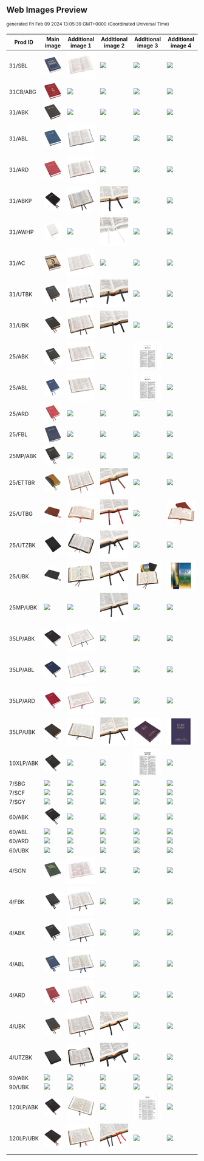 ## Web Images Preview

<sup dir="rtl">generated Fri Feb 09 2024 13:05:39 GMT+0000 (Coordinated Universal Time)</sup>

Prod ID | Main image | Additional image 1 | Additional image 2 | Additional image 3 | Additional image 4
--- | --- | ---| ---| ---| ---
31/SBL | <img src="web-images/31_SBL-a.jpg"> | <img src="web-images/31_SBL-b.jpg"> | <img src="web-images/31_SBL-c.jpg"> | <img src="web-images/31_SBL-d.jpg"> | <img src="web-images/31_SBL-e.jpg">
31CB/ABG | <img src="web-images/31CB_ABG-a.jpg"> | <img src="web-images/31CB_ABG-b.jpg"> | <img src="web-images/31CB_ABG-c.jpg"> | <img src="web-images/31CB_ABG-d.jpg"> | <img src="web-images/31CB_ABG-e.jpg">
31/ABK | <img src="web-images/31_ABK-a.jpg"> | <img src="web-images/31_ABK-b.jpg"> | <img src="web-images/31_ABK-c.jpg"> | <img src="web-images/31_ABK-d.jpg"> | <img src="web-images/31_ABK-e.jpg">
31/ABL | <img src="web-images/31_ABL-a.jpg"> | <img src="web-images/31_ABL-b.jpg"> | <img src="web-images/31_ABL-c.jpg"> | <img src="web-images/31_ABL-d.jpg"> | <img src="web-images/31_ABL-e.jpg">
31/ARD | <img src="web-images/31_ARD-a.jpg"> | <img src="web-images/31_ARD-b.jpg"> | <img src="web-images/31_ARD-c.jpg"> | <img src="web-images/31_ARD-d.jpg"> | <img src="web-images/31_ARD-e.jpg">
31/ABKP | <img src="web-images/31_ABKP-a.jpg"> | <img src="web-images/31_ABKP-b.jpg"> | <img src="web-images/31_ABKP-c.jpg"> | <img src="web-images/31_ABKP-d.jpg"> | <img src="web-images/31_ABKP-e.jpg">
31/AWHP | <img src="web-images/31_AWHP-a.jpg"> | <img src="web-images/31_AWHP-b.jpg"> | <img src="web-images/31_AWHP-c.jpg"> | <img src="web-images/31_AWHP-d.jpg"> | <img src="web-images/31_AWHP-e.jpg">
31/AC | <img src="web-images/31_AC-a.jpg"> | <img src="web-images/31_AC-b.jpg"> | <img src="web-images/31_AC-c.jpg"> | <img src="web-images/31_AC-d.jpg"> | <img src="web-images/31_AC-e.jpg">
31/UTBK | <img src="web-images/31_UTBK-a.jpg"> | <img src="web-images/31_UTBK-b.jpg"> | <img src="web-images/31_UTBK-c.jpg"> | <img src="web-images/31_UTBK-d.jpg"> | <img src="web-images/31_UTBK-e.jpg">
31/UBK | <img src="web-images/31_UBK-a.jpg"> | <img src="web-images/31_UBK-b.jpg"> | <img src="web-images/31_UBK-c.jpg"> | <img src="web-images/31_UBK-d.jpg"> | <img src="web-images/31_UBK-e.jpg">
25/ABK | <img src="web-images/25_ABK-a.jpg"> | <img src="web-images/25_ABK-b.jpg"> | <img src="web-images/25_ABK-c.jpg"> | <img src="web-images/25_ABK-d.jpg"> | <img src="web-images/25_ABK-e.jpg">
25/ABL | <img src="web-images/25_ABL-a.jpg"> | <img src="web-images/25_ABL-b.jpg"> | <img src="web-images/25_ABL-c.jpg"> | <img src="web-images/25_ABL-d.jpg"> | <img src="web-images/25_ABL-e.jpg">
25/ARD | <img src="web-images/25_ARD-a.jpg"> | <img src="web-images/25_ARD-b.jpg"> | <img src="web-images/25_ARD-c.jpg"> | <img src="web-images/25_ARD-d.jpg"> | <img src="web-images/25_ARD-e.jpg">
25/FBL | <img src="web-images/25_FBL-a.jpg"> | <img src="web-images/25_FBL-b.jpg"> | <img src="web-images/25_FBL-c.jpg"> | <img src="web-images/25_FBL-d.jpg"> | <img src="web-images/25_FBL-e.jpg">
25MP/ABK | <img src="web-images/25MP_ABK-a.jpg"> | <img src="web-images/25MP_ABK-b.jpg"> | <img src="web-images/25MP_ABK-c.jpg"> | <img src="web-images/25MP_ABK-d.jpg"> | <img src="web-images/25MP_ABK-e.jpg">
25/ETTBR | <img src="web-images/25_ETTBR-a.jpg"> | <img src="web-images/25_ETTBR-b.jpg"> | <img src="web-images/25_ETTBR-c.jpg"> | <img src="web-images/25_ETTBR-d.jpg"> | <img src="web-images/25_ETTBR-e.jpg">
25/UTBG | <img src="web-images/25_UTBG-a.jpg"> | <img src="web-images/25_UTBG-b.jpg"> | <img src="web-images/25_UTBG-c.jpg"> | <img src="web-images/25_UTBG-d.jpg"> | <img src="web-images/25_UTBG-e.jpg">
25/UTZBK | <img src="web-images/25_UTZBK-a.jpg"> | <img src="web-images/25_UTZBK-b.jpg"> | <img src="web-images/25_UTZBK-c.jpg"> | <img src="web-images/25_UTZBK-d.jpg"> | <img src="web-images/25_UTZBK-e.jpg">
25/UBK | <img src="web-images/25_UBK-a.jpg"> | <img src="web-images/25_UBK-b.jpg"> | <img src="web-images/25_UBK-c.jpg"> | <img src="web-images/25_UBK-d.jpg"> | <img src="web-images/25_UBK-e.jpg">
25MP/UBK | <img src="web-images/25MP_UBK-a.jpg"> | <img src="web-images/25MP_UBK-b.jpg"> | <img src="web-images/25MP_UBK-c.jpg"> | <img src="web-images/25MP_UBK-d.jpg"> | <img src="web-images/25MP_UBK-e.jpg">
35LP/ABK | <img src="web-images/35LP_ABK-a.jpg"> | <img src="web-images/35LP_ABK-b.jpg"> | <img src="web-images/35LP_ABK-c.jpg"> | <img src="web-images/35LP_ABK-d.jpg"> | <img src="web-images/35LP_ABK-e.jpg">
35LP/ABL | <img src="web-images/35LP_ABL-a.jpg"> | <img src="web-images/35LP_ABL-b.jpg"> | <img src="web-images/35LP_ABL-c.jpg"> | <img src="web-images/35LP_ABL-d.jpg"> | <img src="web-images/35LP_ABL-e.jpg">
35LP/ARD | <img src="web-images/35LP_ARD-a.jpg"> | <img src="web-images/35LP_ARD-b.jpg"> | <img src="web-images/35LP_ARD-c.jpg"> | <img src="web-images/35LP_ARD-d.jpg"> | <img src="web-images/35LP_ARD-e.jpg">
35LP/UBK | <img src="web-images/35LP_UBK-a.jpg"> | <img src="web-images/35LP_UBK-b.jpg"> | <img src="web-images/35LP_UBK-c.jpg"> | <img src="web-images/35LP_UBK-d.jpg"> | <img src="web-images/35LP_UBK-e.jpg">
10XLP/ABK | <img src="web-images/10XLP_ABK-a.jpg"> | <img src="web-images/10XLP_ABK-b.jpg"> | <img src="web-images/10XLP_ABK-c.jpg"> | <img src="web-images/10XLP_ABK-d.jpg"> | <img src="web-images/10XLP_ABK-e.jpg">
7/SBG | <img src="web-images/7_SBG-a.jpg"> | <img src="web-images/7_SBG-b.jpg"> | <img src="web-images/7_SBG-c.jpg"> | <img src="web-images/7_SBG-d.jpg"> | <img src="web-images/7_SBG-e.jpg">
7/SCF | <img src="web-images/7_SCF-a.jpg"> | <img src="web-images/7_SCF-b.jpg"> | <img src="web-images/7_SCF-c.jpg"> | <img src="web-images/7_SCF-d.jpg"> | <img src="web-images/7_SCF-e.jpg">
7/SGY | <img src="web-images/7_SGY-a.jpg"> | <img src="web-images/7_SGY-b.jpg"> | <img src="web-images/7_SGY-c.jpg"> | <img src="web-images/7_SGY-d.jpg"> | <img src="web-images/7_SGY-e.jpg">
60/ABK | <img src="web-images/60_ABK-a.jpg"> | <img src="web-images/60_ABK-b.jpg"> | <img src="web-images/60_ABK-c.jpg"> | <img src="web-images/60_ABK-d.jpg"> | <img src="web-images/60_ABK-e.jpg">
60/ABL | <img src="web-images/60_ABL-a.jpg"> | <img src="web-images/60_ABL-b.jpg"> | <img src="web-images/60_ABL-c.jpg"> | <img src="web-images/60_ABL-d.jpg"> | <img src="web-images/60_ABL-e.jpg">
60/ARD | <img src="web-images/60_ARD-a.jpg"> | <img src="web-images/60_ARD-b.jpg"> | <img src="web-images/60_ARD-c.jpg"> | <img src="web-images/60_ARD-d.jpg"> | <img src="web-images/60_ARD-e.jpg">
60/UBK | <img src="web-images/60_UBK-a.jpg"> | <img src="web-images/60_UBK-b.jpg"> | <img src="web-images/60_UBK-c.jpg"> | <img src="web-images/60_UBK-d.jpg"> | <img src="web-images/60_UBK-e.jpg">
4/SGN | <img src="web-images/4_SGN-a.jpg"> | <img src="web-images/4_SGN-b.jpg"> | <img src="web-images/4_SGN-c.jpg"> | <img src="web-images/4_SGN-d.jpg"> | <img src="web-images/4_SGN-e.jpg">
4/FBK | <img src="web-images/4_FBK-a.jpg"> | <img src="web-images/4_FBK-b.jpg"> | <img src="web-images/4_FBK-c.jpg"> | <img src="web-images/4_FBK-d.jpg"> | <img src="web-images/4_FBK-e.jpg">
4/ABK | <img src="web-images/4_ABK-a.jpg"> | <img src="web-images/4_ABK-b.jpg"> | <img src="web-images/4_ABK-c.jpg"> | <img src="web-images/4_ABK-d.jpg"> | <img src="web-images/4_ABK-e.jpg">
4/ABL | <img src="web-images/4_ABL-a.jpg"> | <img src="web-images/4_ABL-b.jpg"> | <img src="web-images/4_ABL-c.jpg"> | <img src="web-images/4_ABL-d.jpg"> | <img src="web-images/4_ABL-e.jpg">
4/ARD | <img src="web-images/4_ARD-a.jpg"> | <img src="web-images/4_ARD-b.jpg"> | <img src="web-images/4_ARD-c.jpg"> | <img src="web-images/4_ARD-d.jpg"> | <img src="web-images/4_ARD-e.jpg">
4/UBK | <img src="web-images/4_UBK-a.jpg"> | <img src="web-images/4_UBK-b.jpg"> | <img src="web-images/4_UBK-c.jpg"> | <img src="web-images/4_UBK-d.jpg"> | <img src="web-images/4_UBK-e.jpg">
4/UTZBK | <img src="web-images/4_UTZBK-a.jpg"> | <img src="web-images/4_UTZBK-b.jpg"> | <img src="web-images/4_UTZBK-c.jpg"> | <img src="web-images/4_UTZBK-d.jpg"> | <img src="web-images/4_UTZBK-e.jpg">
90/ABK | <img src="web-images/90_ABK-a.jpg"> | <img src="web-images/90_ABK-b.jpg"> | <img src="web-images/90_ABK-c.jpg"> | <img src="web-images/90_ABK-d.jpg"> | <img src="web-images/90_ABK-e.jpg">
90/UBK | <img src="web-images/90_UBK-a.jpg"> | <img src="web-images/90_UBK-b.jpg"> | <img src="web-images/90_UBK-c.jpg"> | <img src="web-images/90_UBK-d.jpg"> | <img src="web-images/90_UBK-e.jpg">
120LP/ABK | <img src="web-images/120LP_ABK-a.jpg"> | <img src="web-images/120LP_ABK-b.jpg"> | <img src="web-images/120LP_ABK-c.jpg"> | <img src="web-images/120LP_ABK-d.jpg"> | <img src="web-images/120LP_ABK-e.jpg">
120LP/UBK | <img src="web-images/120LP_UBK-a.jpg"> | <img src="web-images/120LP_UBK-b.jpg"> | <img src="web-images/120LP_UBK-c.jpg"> | <img src="web-images/120LP_UBK-d.jpg"> | <img src="web-images/120LP_UBK-e.jpg">